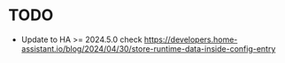 # TODO

- Update to HA >= 2024.5.0 check https://developers.home-assistant.io/blog/2024/04/30/store-runtime-data-inside-config-entry
